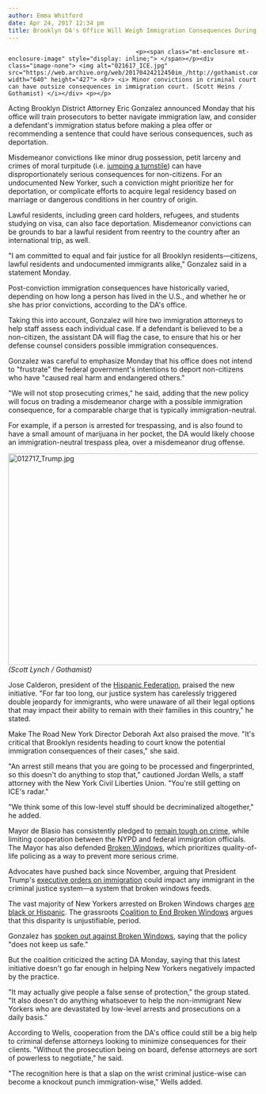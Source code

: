 ```yaml
---
author: Emma Whitford
date: Apr 24, 2017 12:34 pm
title: Brooklyn DA's Office Will Weigh Immigration Consequences During Prosecutions
---
```


	
										<p><span class="mt-enclosure mt-enclosure-image" style="display: inline;"> </span></p><div class="image-none"> <img alt="021617_ICE.jpg" src="https://web.archive.org/web/20170424212450im_/http://gothamist.com/attachments/nyc_ewhitford/021617_ICE.jpg" width="640" height="427"> <br> <i> Minor convictions in criminal court can have outsize consequences in immigration court. (Scott Heins / Gothamist) </i></div> <p></p>

<p>Acting Brooklyn District Attorney Eric Gonzalez announced Monday that his office will train prosecutors to better navigate immigration law, and consider a defendant&apos;s immigration status before making a plea offer or recommending a sentence that could have serious consequences, such as deportation. </p>

<p>Misdemeanor convictions like minor drug possession, petit larceny and crimes of moral turpitude (i.e. <a href="https://web.archive.org/web/20170424212450/http://gothamist.com/2017/02/25/nypd_turnstile_jumping_deportation.php">jumping a turnstile</a>) can have disproportionately serious consequences for non-citizens. For an undocumented New Yorker, such a conviction might prioritize her for deportation, or complicate efforts to acquire legal residency based on marriage or dangerous conditions in her country of origin. </p>

<p>Lawful residents, including green card holders, refugees, and students studying on visa, can also face deportation. Misdemeanor convictions can be grounds to bar a lawful resident from reentry to the country after an international trip, as well.  </p>

<p>&quot;I am committed to equal and fair justice for all Brooklyn residents&#x2014;citizens, lawful residents and undocumented immigrants alike,&quot; Gonzalez said in a statement Monday. </p>

<p>Post-conviction immigration consequences have historically varied, depending on how long a person has lived in the U.S., and whether he or she has prior convictions, according to the DA&apos;s office. </p>

<p>Taking this into account, Gonzalez will hire two immigration attorneys to help staff assess each individual case. If a defendant is believed to be a non-citizen, the assistant DA will flag the case, to ensure that his or her defense counsel considers possible immigration consequences. </p>

<p>Gonzalez was careful to emphasize Monday that his office does not intend to &quot;frustrate&quot; the federal government&apos;s intentions to deport non-citizens who have &quot;caused real harm and endangered others.&quot; </p>

<p>&quot;We will not stop prosecuting crimes,&quot; he said, adding that the new policy will focus on trading a misdemeanor charge with a possible immigration consequence, for a comparable charge that is typically immigration-neutral. </p>

<p>For example, if a person is arrested for trespassing, and is also found to have a small amount of marijuana in her pocket, the DA would likely choose an immigration-neutral trespass plea, over a misdemeanor drug offense. </p>

<p><span class="mt-enclosure mt-enclosure-image" style="display: inline;"> </span></p><div class="image-none"> <img alt="012717_Trump.jpg" src="https://web.archive.org/web/20170424212450im_/http://gothamist.com/attachments/nyc_ewhitford/012717_Trump.jpg" width="640" height="427"> <br> <i> (Scott Lynch / Gothamist) </i></div> <p></p>

<p>Jose Calderon, president of the <a href="https://web.archive.org/web/20170424212450/http://hispanicfederation.org/">Hispanic Federation</a>, praised the new initiative. &quot;For far too long, our justice system has carelessly triggered double jeopardy for immigrants, who were unaware of all their legal options that may impact their ability to remain with their families in this country,&quot; he stated. </p>

<p>Make The Road New York Director Deborah Axt also praised the move. &quot;It&apos;s critical that Brooklyn residents heading to court know the potential immigration consequences of their cases,&quot; she said. </p>

<p>&quot;An arrest still means that you are going to be processed and fingerprinted, so this doesn&apos;t do anything to stop that,&quot; cautioned Jordan Wells, a staff attorney with the New York Civil Liberties Union. &quot;You&apos;re still getting on ICE&apos;s radar.&quot; </p>

<p>&quot;We think some of this low-level stuff should be decriminalized altogether,&quot; he added. </p>

<p>Mayor de Blasio has consistently pledged to <a href="https://web.archive.org/web/20170424212450/http://gothamist.com/2017/01/27/sanctuary_city_nyc_trump.php">remain tough on crime</a>, while limiting cooperation between the NYPD and federal immigration officials. The Mayor has also defended <a href="https://web.archive.org/web/20170424212450/http://gothamist.com/tags/brokenwindows">Broken Windows</a>, which prioritizes quality-of-life policing as a way to prevent more serious crime. </p>

<p>Advocates have pushed back since November, arguing that President Trump&apos;s <a href="https://web.archive.org/web/20170424212450/http://gothamist.com/2017/02/21/homeland_security_deportation.php">executive orders on immigration</a> could impact any immigrant in the criminal justice system&#x2014;a system that broken windows feeds. </p>

<p>The vast majority of New Yorkers arrested on Broken Windows charges <a href="https://web.archive.org/web/20170424212450/http://gothamist.com/2016/08/01/broken_windows_still_racist.php">are black or Hispanic</a>. The grassroots <a href="https://web.archive.org/web/20170424212450/https://www.facebook.com/pg/CoalitionToEndBrokenWindows/about/?ref=page_internal">Coalition to End Broken Windows</a> argues that this disparity is unjustifiable, period. </p>

<p>Gonzalez has <a href="https://web.archive.org/web/20170424212450/http://www.politico.com/states/new-york/city-hall/story/2017/04/brooklyn-da-candidates-tae-aim-at-broken-windows-policing-111317">spoken out against Broken Windows</a>, saying that the policy &quot;does not keep us safe.&quot; </p>

<p>But the coalition criticized the acting DA Monday, saying that this latest initiative doesn&apos;t go far enough in helping New Yorkers negatively impacted by the practice. </p>

<p>&quot;It may actually give people a false sense of protection,&quot; the group stated. &quot;It also doesn&apos;t do anything whatsoever to help the non-immigrant New Yorkers who are devastated by low-level arrests and prosecutions on a daily basis.&quot; </p>

<p>According to Wells, cooperation from the DA&apos;s office could still be a big help to criminal defense attorneys looking to minimize consequences for their clients. &quot;Without the prosecution being on board, defense attorneys are sort of powerless to negotiate,&quot; he said. </p>

<p>&quot;The recognition here is that a slap on the wrist criminal justice-wise can become a knockout punch immigration-wise,&quot; Wells added. </p>					
										
									
				